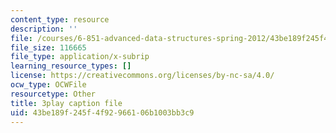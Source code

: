 ```yaml
---
content_type: resource
description: ''
file: /courses/6-851-advanced-data-structures-spring-2012/43be189f245f4f92966106b1003bb3c9_NinWEPPrkDQ.srt
file_size: 116665
file_type: application/x-subrip
learning_resource_types: []
license: https://creativecommons.org/licenses/by-nc-sa/4.0/
ocw_type: OCWFile
resourcetype: Other
title: 3play caption file
uid: 43be189f-245f-4f92-9661-06b1003bb3c9
---
```

